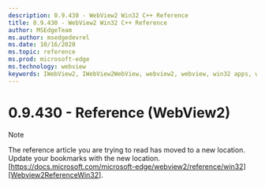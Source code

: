 ```yaml
---
description: 0.9.430 - WebView2 Win32 C++ Reference
title: 0.9.430 - WebView2 Win32 C++ Reference
author: MSEdgeTeam
ms.author: msedgedevrel
ms.date: 10/16/2020
ms.topic: reference
ms.prod: microsoft-edge
ms.technology: webview
keywords: IWebView2, IWebView2WebView, webview2, webview, win32 apps, win32, edge, ICoreWebView2, ICoreWebView2Host, browser control, edge html
---
```


# 0.9.430 - Reference (WebView2)  

> [!NOTE]
> The reference article you are trying to read has moved to a new location.  
> Update your bookmarks with the new location.  
> [https://docs.microsoft.com/microsoft-edge/webview2/reference/win32][Webview2ReferenceWin32].  

[Webview2ReferenceWin32]: /microsoft-edge/webview2/reference/win32 "WebView2 Win32 C++ Reference | Microsoft Docs"
